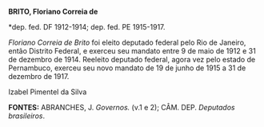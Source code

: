 **BRITO, Floriano Correia de**

\*dep. fed. DF 1912-1914; dep. fed. PE 1915-1917.

*Floriano Correia de Brito* foi eleito deputado federal pelo Rio de
Janeiro, então Distrito Federal, e exerceu seu mandato entre 9 de maio
de 1912 e 31 de dezembro de 1914. Reeleito deputado federal, agora vez
pelo estado de Pernambuco, exerceu seu novo mandato de 19 de junho de
1915 a 31 de dezembro de 1917.

Izabel Pimentel da Silva

**FONTES:** ABRANCHES, J. *Governos.* (v.1 e 2); CÂM. DEP. *Deputados
brasileiros*.
